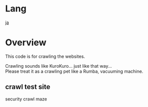 # Lang
[ja]('./README.ja.md')

# Overview

This code is for crawling the websites.

Crawling sounds like KuroKuro...
just like that way...<br />
Please treat it as a crawling pet like a Rumba, vacuuming machine.

## crawl test site

security crawl maze
